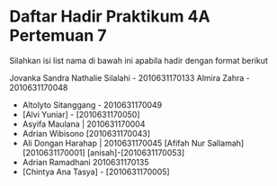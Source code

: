 # Daftar Hadir Praktikum 4A Pertemuan 7
Silahkan isi list nama di bawah ini apabila hadir dengan format berikut

Jovanka Sandra Nathalie Silalahi - 2010631170133
Almira Zahra - 2010631170048
- Altolyto Sitanggang - 2010631170049
- [Alvi Yuniar] - [2010631170050]
 - Asyifa Maulana | 2010631170004
- Adrian Wibisono [2010631170043]
- Ali Dongan Harahap | 2010631170045
[Afifah Nur Sallamah] [2010631170001]
[anisah]-[2010631170053]
- Adrian Ramadhani 2010631170135
- [Chintya Ana Tasya] - [2010631170005]
